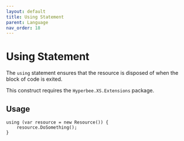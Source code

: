 ```yaml
---
layout: default
title: Using Statement
parent: Language
nav_order: 18
---
```


# Using Statement

The `using` statement ensures that the resource is disposed of when the block of code is exited. 

This construct requires the `Hyperbee.XS.Extensions` package.

## Usage

```
using (var resource = new Resource()) {
    resource.DoSomething();
}
```